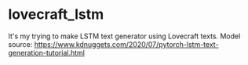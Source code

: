 # lovecraft_lstm
It's my trying to make LSTM text generator using Lovecraft texts.
Model source: https://www.kdnuggets.com/2020/07/pytorch-lstm-text-generation-tutorial.html
